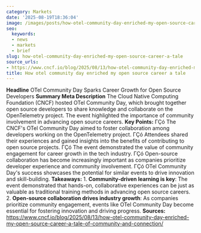 ```yaml
---
category: Markets
date: '2025-08-19T18:36:04'
image: /images/posts/how-otel-community-day-enriched-my-open-source-career-a-tale.jpg
seo:
  keywords:
  - news
  - markets
  - brief
slug: how-otel-community-day-enriched-my-open-source-career-a-tale
source_urls:
- https://www.cncf.io/blog/2025/08/13/how-otel-community-day-enriched-my-open-source-career-a-tale-of-community-and-connection/
title: How otel community day enriched my open source career a tale
---
```


**Headline** OTel Community Day Sparks Career Growth for Open Source Developers  **Summary Meta Description** The Cloud Native Computing Foundation (CNCF) hosted OTel Community Day, which brought together open source developers to share knowledge and collaborate on the OpenTelemetry project. The event highlighted the importance of community involvement in advancing open source careers.  **Key Points:**  ΓÇó The CNCF's OTel Community Day aimed to foster collaboration among developers working on the OpenTelemetry project. ΓÇó Attendees shared their experiences and gained insights into the benefits of contributing to open source projects. ΓÇó The event demonstrated the value of community engagement for career growth in the tech industry. ΓÇó Open-source collaboration has become increasingly important as companies prioritize developer experience and community involvement. ΓÇó OTel Community Day's success showcases the potential for similar events to drive innovation and skill-building.  **Takeaways:**  1. **Community-driven learning is key**: The event demonstrated that hands-on, collaborative experiences can be just as valuable as traditional training methods in advancing open source careers. 2. **Open-source collaboration drives industry growth**: As companies prioritize community engagement, events like OTel Community Day become essential for fostering innovation and driving progress.  **Sources:** https://www.cncf.io/blog/2025/08/13/how-otel-community-day-enriched-my-open-source-career-a-tale-of-community-and-connection/